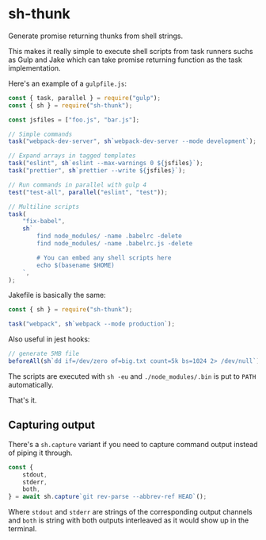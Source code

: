 # sh-thunk

Generate promise returning thunks from shell strings.

This makes it really simple to execute shell scripts from task runners
suchs as Gulp and Jake which can take promise returning function as the task implementation.

Here's an example of a `gulpfile.js`:

```js
const { task, parallel } = require("gulp");
const { sh } = require("sh-thunk");

const jsfiles = ["foo.js", "bar.js"];

// Simple commands
task("webpack-dev-server", sh`webpack-dev-server --mode development`);

// Expand arrays in tagged templates
task("eslint", sh`eslint --max-warnings 0 ${jsfiles}`);
task("prettier", sh`prettier --write ${jsfiles}`);

// Run commands in parallel with gulp 4
test("test-all", parallel("eslint", "test"));

// Multiline scripts
task(
    "fix-babel",
    sh`
        find node_modules/ -name .babelrc -delete
        find node_modules/ -name .babelrc.js -delete

        # You can embed any shell scripts here
        echo $(basename $HOME)
    `,
);
```

Jakefile is basically the same:

```js
const { sh } = require("sh-thunk");

task("webpack", sh`webpack --mode production`);
```

Also useful in jest hooks:

```js
// generate 5MB file
beforeAll(sh`dd if=/dev/zero of=big.txt count=5k bs=1024 2> /dev/null`);
```

The scripts are executed with `sh -eu` and `./node_modules/.bin` is put to `PATH` automatically.

That's it.

## Capturing output

There's a `sh.capture` variant if you need to capture command output instead
of piping it through.

```js
const {
    stdout,
    stderr,
    both,
} = await sh.capture`git rev-parse --abbrev-ref HEAD`();
```

Where `stdout` and `stderr` are strings of the corresponding output channels
and `both` is string with both outputs interleaved as it would show up in the
terminal.
